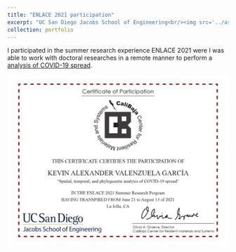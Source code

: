 ```yaml
---
title: "ENLACE 2021 participation"
excerpt: "UC San Diego Jacobs School of Engineering<br/><img src='../assets/images/ENLACE2021_Certificate_KevinValenzuela.jpg' width='500' height='300'>"
collection: portfolio
---
```


I participated in the summer research experience ENLACE 2021 were I was able to work with doctoral researches in a remote manner to perform a <a href="https://github.com/Kevin-Valenzuela/enlace2021_kv">analysis of COVID-19 spread<a/>.

![ENLACE 2021 participation certificate](/assets/images/ENLACE2021_Certificate_KevinValenzuela.jpg)
